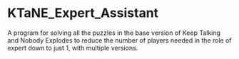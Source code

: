 # KTaNE_Expert_Assistant
A program for solving all the puzzles in the base version of Keep Talking and Nobody Explodes to reduce the number of players needed in the role of expert down to just 1, with multiple versions.

